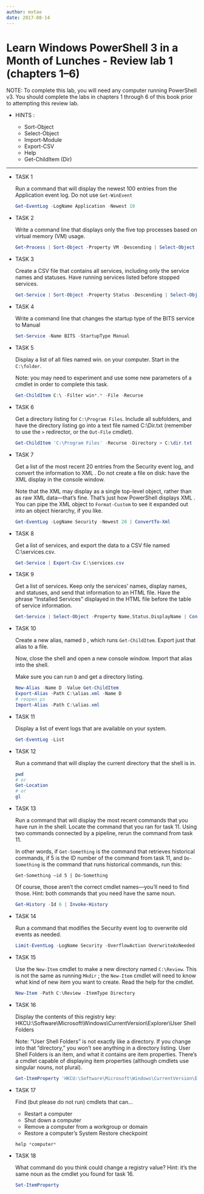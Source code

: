 ```yaml
---
author: mxtao
date: 2017-08-14
---
```


# Learn Windows PowerShell 3 in a Month of Lunches - Review lab 1 (chapters 1–6)

NOTE: To complete this lab, you will need any computer running PowerShell v3. You should complete the labs in chapters 1 through 6 of this book prior to attempting this review lab.

+ HINTS :

  + Sort-Object
  + Select-Object
  + Import-Module
  + Export-CSV
  + Help
  + Get-ChildItem (Dir)

---

+ TASK 1

    Run a command that will display the newest 100 entries from the Application event log. Do not use `Get-WinEvent`

    ```powershell
    Get-EventLog -LogName Application -Newest 10
    ```

+ TASK 2

    Write a command line that displays only the five top processes based on virtual memory (VM) usage.

    ```powershell
    Get-Process | Sort-Object -Property VM -Descending | Select-Object -First 5
    ```

+ TASK 3

    Create a CSV file that contains all services, including only the service names and statuses. Have running services listed before stopped services.

    ```powershell
    Get-Service | Sort-Object -Property Status -Descending | Select-Object -Property Name,Status | Export-Csv -Path C:\service.csv
    ```

+ TASK 4

    Write a command line that changes the startup type of the BITS service to Manual

    ```powershell
    Set-Service -Name BITS -StartupType Manual
    ```

+ TASK 5

    Display a list of all files named win. on your computer. Start in the `C:\folder`.

    Note: you may need to experiment and use some new parameters of a cmdlet in order to complete this task.

    ```powershell
    Get-ChildItem C:\ -Filter win*.* -File -Recurse
    ```

+ TASK 6

    Get a directory listing for `C:\Program Files`. Include all subfolders, and have the directory listing go into a text file named C:\Dir.txt (remember to use the `>` redirector, or the `Out-File` cmdlet).

    ```powershell
    Get-ChildItem 'C:\Program Files' -Recurse -Directory > C:\dir.txt
    ```

+ TASK 7

    Get a list of the most recent 20 entries from the Security event log, and convert the information to XML . Do not create a file on disk: have the XML display in the console window.

    Note that the XML may display as a single top-level object, rather than as raw XML data—that’s fine. That’s just how PowerShell displays XML . You can pipe the XML object to `Format-Custom` to see it expanded out into an object hierarchy, if you like.

    ```powershell
    Get-EventLog -LogName Security -Newest 20 | ConvertTo-Xml
    ```

+ TASK 8

    Get a list of services, and export the data to a CSV file named C:\services.csv.

    ```powershell
    Get-Service | Export-Csv C:\services.csv
    ```

+ TASK 9

    Get a list of services. Keep only the services’ names, display names, and statuses, and send that information to an HTML file. Have the phrase “Installed Services” displayed in the HTML file before the table of service information.

    ```powershell
    Get-Service | Select-Object -Property Name,Status,DisplayName | ConvertTo-Html -PreContent "Installed Services" | Out-File C:\services.html
    ```

+ TASK 10

    Create a new alias, named `D` , which runs `Get-ChildItem`. Export just that alias to a file.

    Now, close the shell and open a new console window. Import that alias into the shell.

    Make sure you can run `D` and get a directory listing.

    ```powershell
    New-Alias -Name D -Value Get-ChildItem
    Export-Alias -Path C:\alias.xml -Name D
    # reopen ps
    Import-Alias -Path C:\alias.xml
    ```

+ TASK 11

    Display a list of event logs that are available on your system.

    ```powershell
    Get-EventLog -List
    ```

+ TASK 12

    Run a command that will display the current directory that the shell is in.

    ```powershell
    pwd
    # or
    Get-Location
    # or
    gl
    ```

+ TASK 13

    Run a command that will display the most recent commands that you have run in the shell. Locate the command that you ran for task 11. Using two commands connected by a pipeline, rerun the command from task 11.

    In other words, if `Get-Something` is the command that retrieves historical commands, if 5 is the ID number of the command from task 11, and `Do-Something` is the command that runs historical commands, run this:

    `Get-Something –id 5 | Do-Something`

    Of course, those aren’t the correct cmdlet names—you’ll need to find those. Hint: both commands that you need have the same noun.

    ```powershell
    Get-History -Id 6 | Invoke-History
    ```

+ TASK 14

    Run a command that modifies the Security event log to overwrite old events as needed.

    ```powershell
    Limit-EventLog -LogName Security -OverflowAction OverwriteAsNeeded
    ```

+ TASK 15

    Use the `New-Item` cmdlet to make a new directory named `C:\Review`. This is not the same as running `Mkdir` ; the `New-Item` cmdlet will need to know what kind of new item you want to create. Read the help for the cmdlet.

    ```powershell
    New-Item -Path C:\Review -ItemType Directory
    ```

+ TASK 16

    Display the contents of this registry key: HKCU:\Software\Microsoft\Windows\CurrentVersion\Explorer\User Shell Folders

    Note: “User Shell Folders” is not exactly like a directory. If you change into that “directory,” you won’t see anything in a directory listing. User Shell Folders is an item, and what it contains are item properties. There’s a cmdlet capable of displaying item properties (although cmdlets use singular nouns, not plural).

    ```powershell
    Get-ItemProperty 'HKCU:\Software\Microsoft\Windows\CurrentVersion\Explorer\User Shell Folders'
    ```

+ TASK 17

    Find (but please do not run) cmdlets that can…

    + Restart a computer
    + Shut down a computer
    + Remove a computer from a workgroup or domain
    + Restore a computer’s System Restore checkpoint

    ```powershell
    help *computer*
    ```

+ TASK 18

    What command do you think could change a registry value? Hint: it’s the same noun as the cmdlet you found for task 16.

    ```powershell
    Set-ItemProperty
    ```
